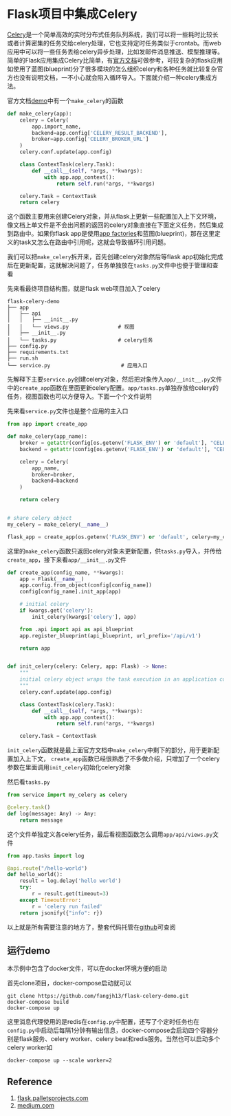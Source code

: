 # Flask项目中集成Celery

[Celery](https://docs.celeryproject.org/en/latest/index.html)是一个简单高效的实时分布式任务队列系统，我们可以将一些耗时比较长或者计算密集的任务交给celery处理，它也支持定时任务类似于crontab。而web应用中可以将一些任务丢给celery异步处理，比如发邮件消息推送、模型推理等。简单的Flask应用集成Celery比简单，有[官方文档](https://flask.palletsprojects.com/en/1.1.x/patterns/celery/)可做参考，可较复杂的flask应用如使用了蓝图(blueprint)分了很多模块的怎么组织celery和各种任务就比较复杂官方也没有说明文档，一不小心就会陷入循环导入。下面就介绍一种celery集成方法。

官方文档[demo](https://flask.palletsprojects.com/en/1.1.x/patterns/celery/#configure)中有一个`make_celery`的函数

```python
def make_celery(app):
    celery = Celery(
        app.import_name,
        backend=app.config['CELERY_RESULT_BACKEND'],
        broker=app.config['CELERY_BROKER_URL']
    )
    celery.conf.update(app.config)

    class ContextTask(celery.Task):
        def __call__(self, *args, **kwargs):
            with app.app_context():
                return self.run(*args, **kwargs)

    celery.Task = ContextTask
    return celery
```

这个函数主要用来创建Celery对象，并从flask上更新一些配置加入上下文环境，像文档上单文件是不会出问题的返回的celery对象直接在下面定义任务，然后集成到路由中。如果你flask app是使用[app factories](https://flask.palletsprojects.com/en/1.1.x/patterns/appfactories/)和蓝图(blueprint)，那在这里定义的task又怎么在路由中引用呢，这就会导致循环引用问题。

我们可以把`make_celery`拆开来，首先创建celery对象然后等flask app初始化完成后在更新配置，这就解决问题了，任务单独放在`tasks.py`文件中也便于管理和查看

先来看最终项目结构图，就是flask web项目加入了celery

```shell
flask-celery-demo
├── app
│   ├── api
│   │   ├── __init__.py
│   │   └── views.py                # 视图
│   ├── __init__.py
│   └── tasks.py                    # celery任务
├── config.py
├── requirements.txt
├── run.sh
└── service.py                       # 应用入口
```
先解释下主要`service.py`创建celery对象，然后把对象传入`app/__init__.py`文件中的`create_app`函数在里面更新celery配置。`app/tasks.py`单独存放给celery的任务，视图函数也可以方便导入。下面一个个文件说明

先来看`service.py`文件也是整个应用的主入口

```python
from app import create_app

def make_celery(app_name):
    broker = getattr(config[os.getenv('FLASK_ENV') or 'default'], "CELERY_BROKER_URL")
    backend = getattr(config[os.getenv('FLASK_ENV') or 'default'], "CELERY_BACKEND_URL")

    celery = Celery(
        app_name,
        broker=broker,
        backend=backend
    )

    return celery


# share celery object
my_celery = make_celery(__name__)

flask_app = create_app(os.getenv('FLASK_ENV') or 'default', celery=my_celery)
```

这里的`make_celery`函数只返回celery对象未更新配置，供`tasks.py`导入，并传给`create_app`，接下来看`app/__init__.py`文件

```python
def create_app(config_name, **kwargs):
    app = Flask(__name__)
    app.config.from_object(config[config_name])
    config[config_name].init_app(app)

    # initial celery
    if kwargs.get('celery'):
        init_celery(kwargs['celery'], app)

    from .api import api as api_blueprint
    app.register_blueprint(api_blueprint, url_prefix='/api/v1')

    return app


def init_celery(celery: Celery, app: Flask) -> None:
    """
    initial celery object wraps the task execution in an application context
    """
    celery.conf.update(app.config)

    class ContextTask(celery.Task):
        def __call__(self, *args, **kwargs):
            with app.app_context():
                return self.run(*args, **kwargs)

    celery.Task = ContextTask
```

`init_celery`函数就是最上面官方文档中`make_celery`中剩下的部分，用于更新配置加入上下文， `create_app`函数已经很熟悉了不多做介绍，只增加了一个celery参数在里面调用`init_celery`初始化celery对象

然后看`tasks.py`

```python
from service import my_celery as celery

@celery.task()
def log(message: Any) -> Any:
    return message
```

这个文件单独定义各celery任务，最后看视图函数怎么调用`app/api/views.py`文件

```python
from app.tasks import log

@api.route("/hello-world")
def hello_world():
    result = log.delay('hello world')
    try:
        r = result.get(timeout=3)
    except TimeoutError:
        r = 'celery run failed'
    return jsonify({"info": r})
```

以上就是所有需要注意的地方了，整套代码托管在[github](https://github.com/fangjh13/flask-celery-demo)可查阅

## 运行demo

本示例中包含了docker文件，可以在docker环境方便的启动

首先clone项目，docker-compose启动就可以

```shell
git clone https://github.com/fangjh13/flask-celery-demo.git
docker-compose build
docker-compose up
```

这里消息代理使用的是redis在`config.py`中配置，还写了个定时任务也在`config.py`中启动后每隔1分钟有输出信息，docker-compose会启动四个容器分别是flask服务、celery worker、celery beat和redis服务。当然也可以启动多个celery worker如

```shell
docker-compose up --scale worker=2
```

## Reference

1. [flask.palletsprojects.com](https://flask.palletsprojects.com/en/1.1.x/patterns/celery/)
2. [medium.com](https://medium.com/@frassetto.stefano/flask-celery-howto-d106958a15fe)

